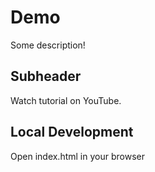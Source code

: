 # Demo

Some description!

## Subheader

Watch tutorial on YouTube.

## Local Development

Open index.html in your browser 
